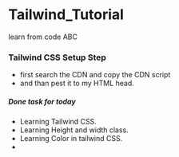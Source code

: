 # Tailwind_Tutorial
learn from code ABC

### Tailwind CSS Setup Step
- first search the CDN and copy the CDN script
- and than pest it to my HTML head.



##### Done task for today
- Learning Tailwind CSS.
- Learning Height and width class.
- Learning Color in tailwind CSS.
- 